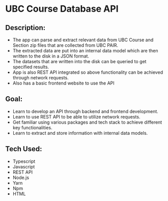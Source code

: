 # UBC Course Database API

## Description:
* The app can parse and extract relevant data from UBC Course and Section zip files that are collected from UBC PAIR.
* The extracted data are put into an internal data model which are then written to the disk in a JSON format.
* The datasets that are written into the disk can be queried to get specified results.
* App is also REST API integrated so above functionality can be achieved through network requests.
* Also has a basic frontend website to use the API

## Goal:
* Learn to develop an API through backend and frontend development.
* Learn to use REST API to be able to utilize network requests.
* Get familiar using various packages and tech stack to achieve different key functionalities.
* Learn to extract and store information with internal data models.

## Tech Used:
* Typescript
* Javascript
* REST API
* Node.js
* Yarn
* Npm
* HTML